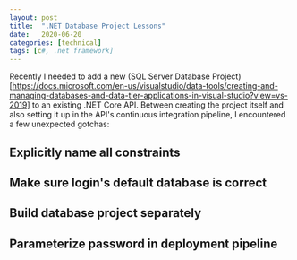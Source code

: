 ```yaml
---
layout: post
title:  ".NET Database Project Lessons"
date:   2020-06-20
categories: [technical]
tags: [c#, .net framework]
---
```

Recently I needed to add a new (SQL Server Database Project)[https://docs.microsoft.com/en-us/visualstudio/data-tools/creating-and-managing-databases-and-data-tier-applications-in-visual-studio?view=vs-2019] to an existing .NET Core API. Between creating the project itself and also setting it up in the API's continuous integration pipeline, I encountered a few unexpected gotchas:

## Explicitly name all constraints

## Make sure login's default database is correct

## Build database project separately

## Parameterize password in deployment pipeline
